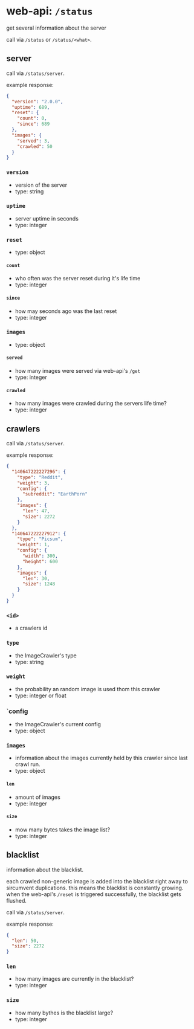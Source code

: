 # web-api: `/status` 

get several information about the server

call via `/status` or `/status/<what>`.


## server

call via `/status/server`.

example response:

```json
{
  "version": "2.0.0",
  "uptime": 689,
  "reset": {
    "count": 0,
    "since": 689
  },
  "images": {
    "served": 3,
    "crawled": 50
  }
}
```


### `version`

- version of the server
- type: string


### `uptime`

- server uptime in seconds
- type: integer


### `reset`

- type: object


#### `count`

- who often was the server reset during it's life time
- type: integer


#### `since`

- how may seconds ago was the last reset
- type: integer


### `images`

- type: object


#### `served`

- how many images were served via web-api's `/get`
- type: integer


#### `crawled`

- how many images were crawled during the servers life time?
- type: integer


## crawlers

call via `/status/server`.

example response:

```json
{
  "140647222227296": {
    "type": "Reddit",
    "weight": 3,
    "config": {
      "subreddit": "EarthPorn"
    },
    "images": {
      "len": 47,
      "size": 2272
    }
  },
  "140647222227912": {
    "type": "Picsum",
    "weight": 1,
    "config": {
      "width": 300,
      "height": 600
    },
    "images": {
      "len": 30,
      "size": 1248
    }
  }
}
```


### `<id>`

- a crawlers id 


### `type`

- the ImageCrawler's type
- type: string


### `weight`

- the probability an random image is used thom this crawler
- type: integer or float

### `config

- the ImageCrawler's current config
- type: object

### `images`

- information about the images currently held by this crawler since last crawl run.
- type: object


#### `len`

- amount of images
- type: integer


#### `size`

- mow many bytes takes the image list?
- type: integer

## blacklist

information about the blacklist.

each crawled non-generic image is added into the blacklist right away to sircumvent duplications.
this means the blacklist is constantly growing.  
when the web-api's `/reset` is triggered successfully, the blacklist gets flushed.

call via `/status/server`.

example response:

```json
{
  "len": 50,
  "size": 2272
}
```


### `len`

- how many images are currently in the blacklist?
- type: integer


### `size`

- how many bythes is the blacklist large?
- type: integer
